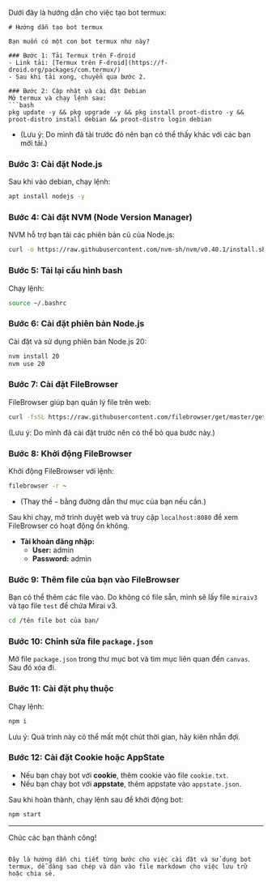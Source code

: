 Dưới đây là hướng dẫn cho việc tạo bot termux:

```
# Hướng dẫn tạo bot termux

Bạn muốn có một con bot termux như này?

### Bước 1: Tải Termux trên F-droid
- Link tải: [Termux trên F-droid](https://f-droid.org/packages/com.termux/)
- Sau khi tải xong, chuyển qua bước 2.

### Bước 2: Cập nhật và cài đặt Debian
Mở termux và chạy lệnh sau:
```bash
pkg update -y && pkg upgrade -y && pkg install proot-distro -y && proot-distro install debian && proot-distro login debian
```
- (Lưu ý: Do mình đã tải trước đó nên bạn có thể thấy khác với các bạn mới tải.)

### Bước 3: Cài đặt Node.js
Sau khi vào debian, chạy lệnh:
```bash
apt install nodejs -y
```

### Bước 4: Cài đặt NVM (Node Version Manager)
NVM hỗ trợ bạn tải các phiên bản cũ của Node.js:
```bash
curl -o https://raw.githubusercontent.com/nvm-sh/nvm/v0.40.1/install.sh | bash
```

### Bước 5: Tải lại cấu hình bash
Chạy lệnh:
```bash
source ~/.bashrc
```

### Bước 6: Cài đặt phiên bản Node.js
Cài đặt và sử dụng phiên bản Node.js 20:
```bash
nvm install 20
nvm use 20
```

### Bước 7: Cài đặt FileBrowser
FileBrowser giúp bạn quản lý file trên web:
```bash
curl -fsSL https://raw.githubusercontent.com/filebrowser/get/master/get.sh | bash
```
(Lưu ý: Do mình đã cài đặt trước nên có thể bỏ qua bước này.)

### Bước 8: Khởi động FileBrowser
Khởi động FileBrowser với lệnh:
```bash
filebrowser -r ~
```
- (Thay thế `~` bằng đường dẫn thư mục của bạn nếu cần.)

Sau khi chạy, mở trình duyệt web và truy cập `localhost:8080` để xem FileBrowser có hoạt động ổn không.

- **Tài khoản đăng nhập:**
  - **User:** admin
  - **Password:** admin

### Bước 9: Thêm file của bạn vào FileBrowser
Bạn có thể thêm các file vào. Do không có file sẵn, mình sẽ lấy file `miraiv3` và tạo file `test` để chứa Mirai v3.

```bash
cd /tên file bot của bạn/
```

### Bước 10: Chỉnh sửa file `package.json`
Mở file `package.json` trong thư mục bot và tìm mục liên quan đến `canvas`. Sau đó xóa đi.

### Bước 11: Cài đặt phụ thuộc
Chạy lệnh:
```bash
npm i
```
Lưu ý: Quá trình này có thể mất một chút thời gian, hãy kiên nhẫn đợi.

### Bước 12: Cài đặt Cookie hoặc AppState
- Nếu bạn chạy bot với **cookie**, thêm cookie vào file `cookie.txt`.
- Nếu bạn chạy bot với **appstate**, thêm appstate vào `appstate.json`.

Sau khi hoàn thành, chạy lệnh sau để khởi động bot:
```bash
npm start
```

---

Chúc các bạn thành công!
```

Đây là hướng dẫn chi tiết từng bước cho việc cài đặt và sử dụng bot termux, dễ dàng sao chép và dán vào file markdown cho việc lưu trữ hoặc chia sẻ.
